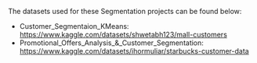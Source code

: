 The datasets used for these Segmentation projects can be found below:

- Customer_Segmentaion_KMeans: https://www.kaggle.com/datasets/shwetabh123/mall-customers
- Promotional_Offers_Analysis_&_Customer_Segmentation: https://www.kaggle.com/datasets/ihormuliar/starbucks-customer-data
